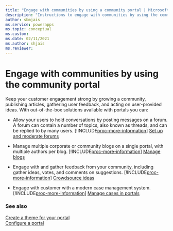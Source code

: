 ```yaml
---
title: "Engage with communities by using a community portal | MicrosoftDocs"
description: "Instructions to engage with communities by using the community portal."
author: sbmjais
ms.service: powerapps
ms.topic: conceptual
ms.custom: 
ms.date: 02/11/2021
ms.author: shjais
ms.reviewer: 
---
```


# Engage with communities by using the community portal

Keep your customer engagement strong by growing a community, publishing articles, gathering user feedback, and acting on user-provided ideas. With out-of-the-box solutions available with portals you can:

- Allow your users to hold conversations by posting messages on a forum. A forum can contain a number of topics, also known as threads, and can be replied to by many users. [!INCLUDE[proc-more-information](../includes/proc-more-information.md)] [Set up and moderate forums](setup-manage-forums.md)  

- Manage multiple corporate or community blogs on a single portal, with multiple authors per blog. [!INCLUDE[proc-more-information](../includes/proc-more-information.md)] [Manage blogs](manage-blogs.md)  

- Engage with and gather feedback from your community, including gather ideas, votes, and comments on suggestions. [!INCLUDE[proc-more-information](../includes/proc-more-information.md)] [Crowdsource ideas](crowdsource-ideas.md)  

- Engage with customer with a modern case management system. [!INCLUDE[proc-more-information](../includes/proc-more-information.md)] [Manage cases in portals](case-management.md)

### See also

[Create a theme for your portal](create-theme.md)  
[Configure a portal](configure-portal.md)

